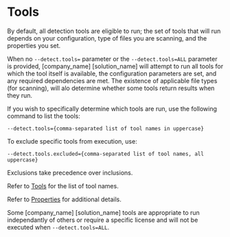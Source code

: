 # Tools

By default, all detection tools are eligible to run; the set of tools that will run
depends on your configuration, type of files you are scanning, and the properties you set.   

When no `--detect.tools=` parameter or the `--detect.tools=ALL` parameter is provided, [company_name] [solution_name] will attempt to run all tools for which the tool itself is available, the configuration parameters are set, and any required dependencies are met. The existence of applicable file types (for scanning), will alo determine whether some tools return results when they run.   

If you wish to specifically determine which tools are run, use the following command to list the tools:

````
--detect.tools={comma-separated list of tool names in uppercase}
````

To exclude specific tools from execution, use:

````
--detect.tools.excluded={comma-separated list of tool names, all uppercase}
````

<note type="note">Exclusions take precedence over inclusions.</note>

Refer to [Tools](../../components/tools.md) for the list of tool names.

Refer to [Properties](../../properties/all-properties.md) for additional details.

<note type="note">Some [company_name] [solution_name] tools are appropriate to run independantly of others or require a specific license and will not be executed when `--detect.tools=ALL`.</note>

